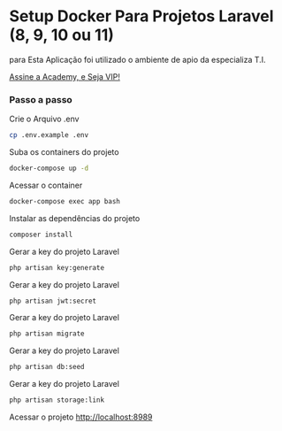 
# Setup Docker Para Projetos Laravel (8, 9, 10 ou 11)
para Esta Aplicação foi utilizado o ambiente de apio da especializa T.I.

[Assine a Academy, e Seja VIP!](https://academy.especializati.com.br)

### Passo a passo

Crie o Arquivo .env
```sh
cp .env.example .env
```

Suba os containers do projeto
```sh
docker-compose up -d
```


Acessar o container
```sh
docker-compose exec app bash
```


Instalar as dependências do projeto
```sh
composer install
```


Gerar a key do projeto Laravel
```sh
php artisan key:generate
```


Gerar a key do projeto Laravel
```sh
php artisan jwt:secret
```

Gerar a key do projeto Laravel
```sh
php artisan migrate
```

Gerar a key do projeto Laravel
```sh
php artisan db:seed
```

Gerar a key do projeto Laravel
```sh
php artisan storage:link
```

Acessar o projeto
[http://localhost:8989](http://localhost:8989)
